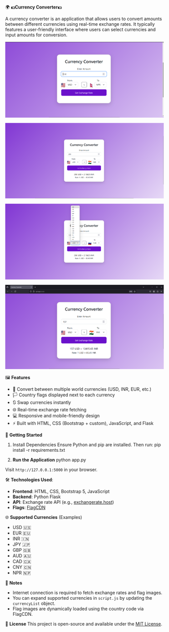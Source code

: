 🌍 **💵Currency Converter💵**

A currency converter is an application that allows users to convert amounts between different currencies using real-time exchange rates. It typically features a user-friendly interface where users can select currencies and input amounts for conversion.

![Screenshot](images/1.png)

![Screenshot](images/2.png)

![Screenshot](images/3.png)

![Screenshot](images/4.png)

 🖼️ **Features**
- 💱 Convert between multiple world currencies (USD, INR, EUR, etc.)
- 🏳️ Country flags displayed next to each currency
- 🔃 Swap currencies instantly
- 🌐 Real-time exchange rate fetching
- 💻 Responsive and mobile-friendly design
- ⚡ Built with HTML, CSS (Bootstrap + custom), JavaScript, and Flask


🚀 **Getting Started**
1. Install Dependencies
Ensure Python and pip are installed. Then run:
pip install -r requirements.txt

2. **Run the Application**
python app.py

Visit `http://127.0.0.1:5000` in your browser.

🛠 **Technologies Used**:
- **Frontend**: HTML, CSS, Bootstrap 5, JavaScript
- **Backend**: Python Flask
- **API**: Exchange rate API (e.g., [exchangerate.host](https://exchangerate.host))
- **Flags**: [FlagCDN](https://flagcdn.com)



🌐 **Supported Currencies** (Examples)
- USD 🇺🇸
- EUR 🇪🇺
- INR 🇮🇳
- JPY 🇯🇵
- GBP 🇬🇧
- AUD 🇦🇺
- CAD 🇨🇦
- CNY 🇨🇳
- NPR 🇳🇵


📌 **Notes**
- Internet connection is required to fetch exchange rates and flag images.
- You can expand supported currencies in `script.js` by updating the `currencyList` object.
- Flag images are dynamically loaded using the country code via FlagCDN.

📄 **License**
This project is open-source and available under the [MIT License](LICENSE).
